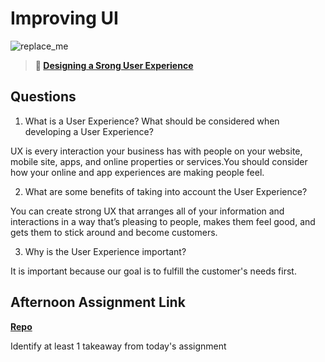 # Improving UI

![replace_me](https://codeworks.blob.core.windows.net/public/assets/img/illustrations/placeholder.svg)

> **📖 [Designing a Srong User Experience](https://codeworksacademy.com/fs-student-guide/resources/wk7/03-Creating-Good-UX)**

## Questions

1. What is a User Experience? What should be considered when developing a User Experience?

UX is every interaction your business has with people on your website, mobile site, apps, and online properties or services.You should consider how your online and app experiences are making people feel.

2. What are some benefits of taking into account the User Experience?

You can create strong UX that arranges all of your information and interactions in a way that’s pleasing to people,  makes them feel  good, and gets them to stick around and become customers.

3. Why is the User Experience important?

It is important because our goal is to fulfill the customer's needs first.

## Afternoon Assignment Link

**[Repo](https://github.com/ScottTLyman/plan-it)**

Identify at least 1 takeaway from today's assignment
